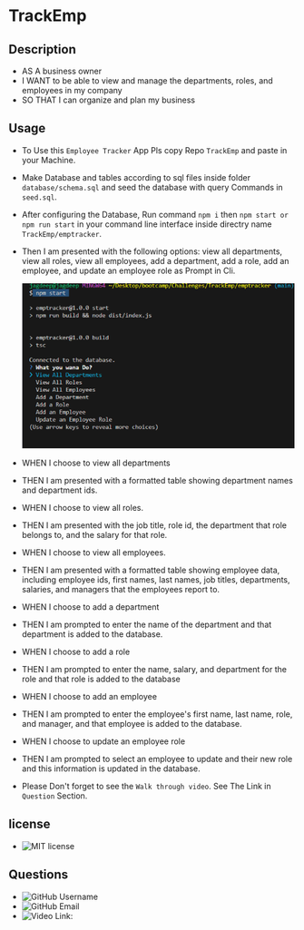 # TrackEmp
## Description
- AS A business owner
- I WANT to be able to view and manage the departments, roles, and employees in my company
- SO THAT I can organize and plan my business
## Usage
- To Use this `Employee Tracker` App Pls copy Repo `TrackEmp` and paste in your Machine.
- Make Database and tables according to sql files inside folder `database/schema.sql` and seed the database with query Commands in `seed.sql`.
- After configuring the Database, Run command `npm i` then  `npm start or npm run start` in your command line interface inside directry name `TrackEmp/emptracker`.
- Then I am presented with the following options: view all departments, view all roles, view all employees, add a department, add a role, add an employee, and update an employee role as Prompt in Cli.
     
     ![CliScreenshot](assets/images/CliScreenshot.png)
    
- WHEN I choose to view all departments
- THEN I am presented with a formatted table showing department names and department ids.
- WHEN I choose to view all roles.
- THEN I am presented with the job title, role id, the department that role belongs to, and the salary for that role.
- WHEN I choose to view all employees.
- THEN I am presented with a formatted table showing employee data, including employee ids, first names, last names, job titles, departments, salaries, and managers that the employees report to.
- WHEN I choose to add a department
- THEN I am prompted to enter the name of the department and that department is added to the database.
- WHEN I choose to add a role
- THEN I am prompted to enter the name, salary, and department for the role and that role is added to the database
- WHEN I choose to add an employee
- THEN I am prompted to enter the employee's first name, last name, role, and manager, and that employee is added to the database.
- WHEN I choose to update an employee role
- THEN I am prompted to select an employee to update and their new role and this information is updated in the database.
- Please Don't forget to see the `Walk through video`. See The Link in `Question` Section.
## license 
- ![MIT license](https://img.shields.io/badge/license-MIT-blue.svg)
## Questions 
- ![GitHub Username](https://img.shields.io/badge/GitHub_Username_:-@Jaggz-green)
- ![GitHub Email](https://img.shields.io/badge/Email_:-js.dohil@gmail.com-yellow)
- ![Video Link](https://img.shields.io/badge/Video_Link_:-8A2BE2):

